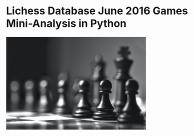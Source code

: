 # Lichess Database June 2016 Games Mini-Analysis in Python

<img src = "chess.jpg" alt = "" width = "378" height = "250">
